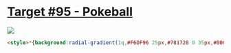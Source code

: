 # [Target #95 - Pokeball](https://cssbattle.dev/play/95)

![](https://cssbattle.dev/targets/95.png)

```HTML
<style>*{background:radial-gradient(1q,#F6DF96 25px,#781728 0 35px,#0000),radial-gradient(100px,#0000 2in,#6CB3A9),linear-gradient(#D25B70 132px,#0000 0 152px,#FFF 0),radial-gradient(90px,#781728 2in,#6CB3A9
```